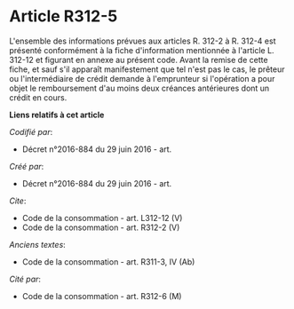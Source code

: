 # Article R312-5

L'ensemble des informations prévues aux articles R. 312-2 à R. 312-4 est présenté conformément à la fiche d'information
mentionnée à l'article L. 312-12 et figurant en annexe au présent code. Avant la remise de cette fiche, et sauf s'il apparaît
manifestement que tel n'est pas le cas, le prêteur ou l'intermédiaire de crédit demande à l'emprunteur si l'opération a pour
objet le remboursement d'au moins deux créances antérieures dont un crédit en cours.

**Liens relatifs à cet article**

_Codifié par_:

  - Décret n°2016-884 du 29 juin 2016 - art.

_Créé par_:

  - Décret n°2016-884 du 29 juin 2016 - art.

_Cite_:

  - Code de la consommation - art. L312-12 (V)
  - Code de la consommation - art. R312-2 (V)

_Anciens textes_:

  - Code de la consommation - art. R311-3, IV (Ab)

_Cité par_:

  - Code de la consommation - art. R312-6 (M)
